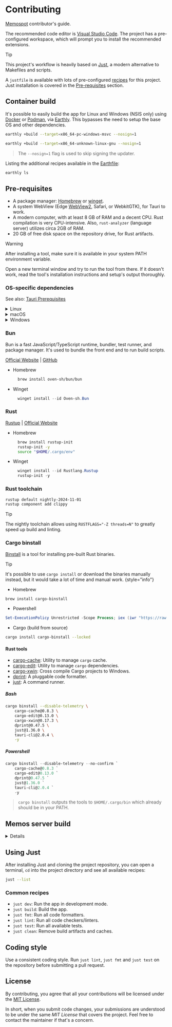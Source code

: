 # Contributing

[Memospot](https://github.com/memospot/memospot) contributor's guide.

The recommended code editor is [Visual Studio Code](https://code.visualstudio.com/). The project has a pre-configured workspace, which will prompt you to install the recommended extensions.

> [!TIP]
> This project's workflow is heavily based on [Just](https://just.systems), a modern alternative to Makefiles and scripts.
>
> A `justfile` is available with lots of pre-configured [recipes](#using-just) for this project.
> Just installation is covered in the [Pre-requisites](#pre-requisites) section.

## Container build

It's possible to easily build the app for Linux and Windows (NSIS only) using [Docker](https://www.docker.com/) or [Podman](https://podman.io/), via [Earthly](https://earthly.dev/get-earthly). This bypasses the need to setup the base OS and other dependencies.

```bash
earthly +build --target=x86_64-pc-windows-msvc --nosign=1
```

```bash
earthly +build --target=x86_64-unknown-linux-gnu --nosign=1
```

> The `--nosign=1` flag is used to skip signing the updater.

Listing the additional recipes available in the [Earthfile](./Earthfile):

```bash
earthly ls
```

## Pre-requisites

- A package manager: [Homebrew](https://brew.sh/) or [winget](https://apps.microsoft.com/detail/9NBLGGH4NNS1).
- A system WebView (Edge [WebView2](https://go.microsoft.com/fwlink/p/?LinkId=2124703), Safari, or WebkitGTK), for Tauri to work.
- A modern computer, with at least 8 GB of RAM and a decent CPU. Rust compilation is very CPU-intensive. Also, `rust-analyzer` (language server) utilizes circa 2GB of RAM.
- 20 GB of free disk space on the repository drive, for Rust artifacts.

> [!WARNING]
> After installing a tool, make sure it is available in your system PATH environment variable.
>
> Open a new terminal window and try to run the tool from there. If it doesn't work, read the tool's installation instructions and setup's output thoroughly.

### OS-specific dependencies

See also: [Tauri Prerequisites](https://v2.tauri.app/start/prerequisites/)

<details>
<summary>Linux</summary>

```bash
sudo apt update -y &&
sudo apt install --no-install-recommends -qq \
    autoconf \
    autotools-dev \
    build-essential \
    ca-certificates \
    curl \
    file \
    patchelf \
    wget \
    git \
    unzip \
    nsis \
    clang \
    lld \
    llvm \
    libayatana-appindicator3-dev \
    libgtk-3-dev \
    librsvg2-dev \
    libssl-dev \
    libwebkit2gtk-4.1-dev \
    libxdo-dev \
    -y
```

</details>

<details>
<summary>macOS</summary>

```bash
xcode-select --install
```

</details>

<details>
<summary>Windows</summary>

[Build Tools for Visual Studio 2022](https://visualstudio.microsoft.com/visual-cpp-build-tools/)

```Shell
winget install --id=Microsoft.VisualStudio.2022.BuildTools -e
```

[Edge WebView2](https://developer.microsoft.com/microsoft-edge/webview2/#download-section)

```Shell
winget install --id=Microsoft.EdgeWebView2Runtime -e
```

</details>

### Bun

Bun is a fast JavaScript/TypeScript runtime, bundler, test runner, and package manager. It's used to bundle the front end and to run build scripts.

[Official Website](https://bun.sh) | [GitHub](https://github.com/oven-sh/bun)

- Homebrew

  ```bash
    brew install oven-sh/bun/bun
  ```

- Winget

  ```powershell
    winget install --id Oven-sh.Bun
  ```

### Rust

[Rustup](https://rustup.rs/) | [Official Website](https://www.rust-lang.org/tools/install)

- Homebrew

  ```bash
    brew install rustup-init
    rustup-init -y
    source "$HOME/.cargo/env"
  ```

- Winget

  ```powershell
    winget install --id Rustlang.Rustup
    rustup-init -y
  ```

### Rust toolchain

```bash
rustup default nightly-2024-11-01
rustup component add clippy
```

> [!TIP]
> The nightly toolchain allows using `RUSTFLAGS="-Z threads=N"` to greatly speed up build and linting.

### Cargo binstall

[Binstall](https://github.com/cargo-bins/cargo-binstall) is a tool for installing pre-built Rust binaries.

> [!TIP]
> It's possible to use `cargo install` or download the binaries manually instead, but it would take a lot of time and manual work. {style="info"}

- Homebrew

```bash
brew install cargo-binstall
```

- Powershell

```powershell
Set-ExecutionPolicy Unrestricted -Scope Process; iex (iwr "https://raw.githubusercontent.com/cargo-bins/cargo-binstall/main/install-from-binstall-release.ps1").Content
```

- Cargo (build from source)

```bash
cargo install cargo-binstall --locked
```

#### Rust tools

- [cargo-cache](https://github.com/matthiaskrgr/cargo-cache): Utility to manage `cargo` cache.
- [cargo-edit](https://github.com/killercup/cargo-edit): Utility to manage `cargo` dependencies.
- [cargo-xwin](https://github.com/rust-cross/cargo-xwin): Cross compile Cargo projects to Windows.
- [dprint](https://github.com/dprint/dprint): A pluggable code formatter.
- [just](https://github.com/casey/just): A command runner.

##### Bash

```bash
cargo binstall --disable-telemetry \
    cargo-cache@0.8.3 \
    cargo-edit@0.13.0 \
    cargo-xwin@0.17.3 \
    dprint@0.47.5 \
    just@1.36.0 \
    tauri-cli@2.0.4 \
    -y
```

##### Powershell

```powershell
cargo binstall --disable-telemetry --no-confirm `
    cargo-cache@0.8.3 `
    cargo-edit@0.13.0 `
    dprint@0.47.5 `
    just@1.36.0 `
    tauri-cli@2.0.4 `
    -y
```

> `cargo binstall` outputs the tools to `$HOME/.cargo/bin` which already should be in your PATH.

## Memos server build

<details>

[Memos server](https://github.com/usememos/memos) is built separately on the repository [memos-builds](https://github.com/memospot/memos-builds).

A pre-build hook will automatically download the latest release from the companion repository and put it in the `server-dist` folder. Downloaded files will be reused on subsequent builds.

> [!NOTE]
> If you build the server by yourself, you must put the appropriate server binary in the `server-dist` folder, so Tauri can bundle it with the app.

> [!WARNING]  
> Server binaries **must** be named using [target triples](https://clang.llvm.org/docs/CrossCompilation.html#target-triple).

Sample valid server binary names:

- Windows: `memos-x86_64-pc-windows-msvc.exe`
- Linux: `memos-x86_64-unknown-linux-gnu`
- macOS: `memos-x86_64-apple-darwin` / `memos-aarch64-apple-darwin`

> [!TIP]
> You can check your current system target triplet with the command `rustc -vV`.

</details>

## Using Just

After installing Just and cloning the project repository, you can open a terminal, `cd` into the project directory and see all available recipes:

```bash
just --list
```

### Common recipes

- `just dev`: Run the app in development mode.
- `just build`: Build the app.
- `just fmt`: Run all code formatters.
- `just lint`: Run all code checkers/linters.
- `just test`: Run all available tests.
- `just clean`: Remove build artifacts and caches.

## Coding style

Use a consistent coding style. Run `just lint`, `just fmt` and `just test` on the repository before submitting a pull request.

## License

By contributing, you agree that all your contributions will be licensed under the [MIT License](https://choosealicense.com/licenses/mit/).

In short, when you submit code changes, your submissions are understood to be under the same _MIT License_ that covers the project. Feel free to contact the maintainer if that's a concern.
